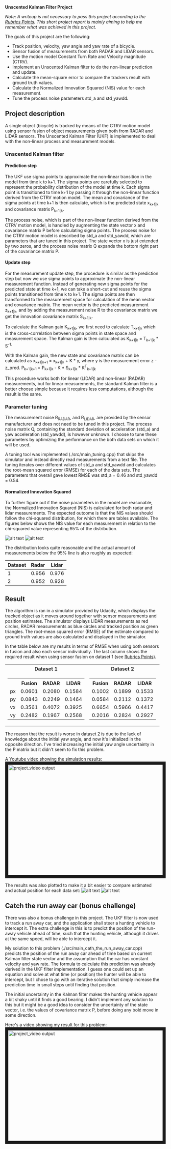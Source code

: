 **Unscented Kalman Filter Project**

_Note: A writeup is not necessary to pass this project according to the [Rubrics Points](https://review.udacity.com/#!/rubrics/783/view). This short project report is mainly aiming to help me remember what was achieved in this project._

The goals of this project are the following:

* Track position, velocity, yaw angle and yaw rate of a bicycle.
* Sensor fusion of measurements from both RADAR and LIDAR sensors.
* Use the motion model Constant Turn Rate and Velocity magnitude (CTRV).
* Implement an Unscented Kalman filter to do the non-linear prediction and update.
* Calculate the mean-square error to compare the trackers result with ground truth values.
* Calculate the Normalized Innovation Squared (NIS) value for each measurement.
* Tune the process noise parameters std_a and std_yawdd.

[//]: # (Image References)
[image1]: ./writeup_images/nis_dataset1.png
[image2]: ./writeup_images/nis_dataset2.png
[image3]: ./writeup_images/path_dataset1.png
[image4]: ./writeup_images/path_dataset2.png

## Project description
A single object (bicycle) is tracked by means of the CTRV motion model using sensor fusion of object measurements given both from RADAR and LIDAR sensors. The Unscented Kalman Filter (UKF) is implemented to deal with the non-linear process and measurement models.

### Unscented Kalman filter
#### Prediction step
The UKF use sigma points to approximate the non-linear transition in the model from time k to k+1. The sigma points are carefully selected to represent the probability distribution of the model at time k. Each sigma point is transitioned to time k+1 by passing it through the non-linear function derived from the CTRV motion model. The mean and covariance of the sigma points at time k+1 is then calculate, which is the predicted state x<sub>k+1|k</sub> and covariance matrix P<sub>k+1|k</sub>.

The process noise, which is part of the non-linear function derived from the CTRV motion model, is handled by augmenting the state vector x and covariance matrix P before calculating sigma points. The process noise for the CTRV motion model is described by std_a and std_yawdd, which are parameters that are tuned in this project. The state vector x is just extended by two zeros, and the process noise matrix Q expands the bottom right part of the covariance matrix P.

#### Update step
For the measurement update step, the procedure is similar as the prediction step but now we use sigma points to approximate the non-linear measurement function. Instead of generating new sigma points for the predicted state at time k+1, we can take a short-cut and reuse the sigma points transitioned from time k to k+1. The sigma points are then transformed to the measurement space for calculation of the mean vector and covariance matrix. The mean vector is the predicted measurement z<sub>k+1|k</sub>, and by adding the measurement noise R to the covariance matrix we get the innovation covariance matrix S<sub>k+1|k</sub>.

To calculate the Kalman gain K<sub>k+1|k</sub>, we first need to calculate T<sub>k+1|k</sub> which is the cross-correlation between sigma points in state space and measurement space. The Kalman gain is then calculated as
K<sub>k+1|k</sub> = T<sub>k+1|k</sub> * S<sup>-1</sub>.

With the Kalman gain, the new state and covariance matrix can be calculated as
x<sub>k+1|k+1</sub> = x<sub>k+1|k</sub> + K * y, where y is the measurement error z - z_pred.
P<sub>k+1|k+1</sub> = P<sub>k+1|k</sub> - K * S<sub>k+1|k</sub> * K<sup>T</sup><sub>k+1|k</sub>

This procedure works both for linear (LIDAR) and non-linear (RADAR) measurements, but for linear measurements, the standard Kalman filter is a better choose simple because it requires less computations, although the result is the same.

### Parameter tuning
The measurement noise R<sub>RADAR</sub>, and R<sub>LIDAR</sub>, are provided by the sensor manufacturer and does not need to be tuned in this project. The process noise matrix Q, containing the standard deviation of acceleration (std_a) and yaw acceleration (std_yawdd), is however unknown. I choose to tune these parameters by optimizing the performance on the both data sets on which it will be used.

A tuning tool was implemented (./src/main_tuning.cpp) that skips the simulator and instead directly read measurements from a text file. The tuning iterates over different values of std_a and std_yawdd and calculates the root-mean squared error (RMSE) for each of the data sets. The parameters that overall gave lowest RMSE was std_a = 0.46 and std_yawdd = 0.54.

#### Normalized Innovation Squared
To further figure out if the noise parameters in the model are reasonable, the Normalized Innovation Squared (NIS) is calculated for both radar and lidar measurements. The expected outcome is that the NIS values should follow the chi-squared distribution, for which there are tables available. The figures below shows the NIS value for each measurement in relation to the chi-squared value representing 95% of the distribution.

![alt text][image1]
![alt text][image2]

The distribution looks quite reasonable and the actual amount of measurements below the 95% line is also roughly as expected:

| Dataset | Radar | Lidar |
|---------|-------|-------|
|    1    | 0.956 | 0.976 |
|    2    | 0.952 | 0.928 |

## Result
The algorithm is ran in a simulator provided by Udacity, which displays the tracked object as it moves around together with sensor measurements and position estimates. The simulator displays LIDAR measurements as red circles, RADAR measurements as blue circles and tracked position as green triangles. The root-mean squared error (RMSE) of the estimate compared to ground truth values are also calculated and displayed in the simulator.

In the table below are my results in terms of RMSE when using both sensors in fusion and also each sensor individually. The last column shows the required result when using sensor fusion on dataset 1 (see [Rubrics Points](https://review.udacity.com/#!/rubrics/783/view)).

<table style="width:100%">
  <tr>
    <th> Dataset 1 </th><th> Dataset 2 </th><th> Required </th>
  </tr>
  <tr>
    <td>
      <table>
        <tr><th>  </th><th>Fusion</th><th>RADAR</th><th>LIDAR</th></tr>
        <tr><td>px</td><td>0.0601</td><td>0.2080</td><td>0.1584</td></tr>
        <tr><td>py</td><td>0.0843</td><td>0.2249</td><td>0.1464</td></tr>
        <tr><td>vx</td><td>0.3561</td><td>0.4072</td><td>0.3925</td></tr>
        <tr><td>vy</td><td>0.2482</td><td>0.1967</td><td>0.2568</td></tr>
      </table>
    </td>
    <td>
      <table>
        <tr><th>Fusion</th><th>RADAR</th><th>LIDAR</th></tr>
        <tr><td>0.1002</td><td>0.1899</td><td>0.1533</td></tr>
        <tr><td>0.0584</td><td>0.2112</td><td>0.1372</td></tr>
        <tr><td>0.6654</td><td>0.5966</td><td>0.4417</td></tr>
        <tr><td>0.2016</td><td>0.2824</td><td>0.2927</td></tr>
      </table>
    </td>
    <td>
      <table>
        <tr><th>Fusion</th></tr>
        <tr><td>0.09</td></tr>
        <tr><td>0.10</td></tr>
        <tr><td>0.40</td></tr>
        <tr><td>0.30</td></tr>
      </table>
    </td>
  </tr>
</table>

The reason that the result is worse in dataset 2 is due to the lack of knowledge about the initial yaw angle, and now it's initialized in the opposite direction. I've tried increasing the initial yaw angle uncertainty in the P matrix but it didn't seem to fix this problem.

A Youtube video showing the simulation results:
<a href="http://www.youtube.com/watch?feature=player_embedded&v=VUxbho_pjRs" target="_blank"><img src="http://img.youtube.com/vi/VUxbho_pjRs/0.jpg" alt="project_video output" width="640" height="360" border="10" /></a>

The results was also plotted to make it a bit easier to compare estimated and actual position for each data set:
![alt text][image3]
![alt text][image4]

## Catch the run away car (bonus challenge)
There was also a bonus challenge in this project. The UKF filter is now used to track a run away car, and the application shall steer a hunting vehicle to intercept it. The extra challenge in this is to predict the position of the run-away vehicle ahead of time, such that the hunting vehicle, although it drives at the same speed, will be able to intercept it.

My solution to this problem (./src/main_cath_the_run_away_car.cpp) predicts the position of the run away car ahead of time based on current Kalman filter state vector and the assumption that the car has constant velocity and yaw rate. The formula to calculate this prediction was already derived in the UKF filter implementation. I guess one could set up an equation and solve at what time (or position) the hunter will be able to intercept, but I chose to go with an iterative solution that simply increase the prediction time in small steps until finding that position.

The initial uncertainty in the Kalman filter makes the hunting vehicle appear a bit shaky until it finds a good bearing. I didn't implement any solution to this but it might be a good idea to consider the uncertainty of the state vector, i.e. the values of covariance matrix P, before doing any bold move in some direction.

Here's a video showing my result for this problem:
<a href="http://www.youtube.com/watch?feature=player_embedded&v=ED2wU7Oew4M" target="_blank"><img src="http://img.youtube.com/vi/ED2wU7Oew4M/0.jpg" alt="project_video output" width="640" height="360" border="10" /></a>
